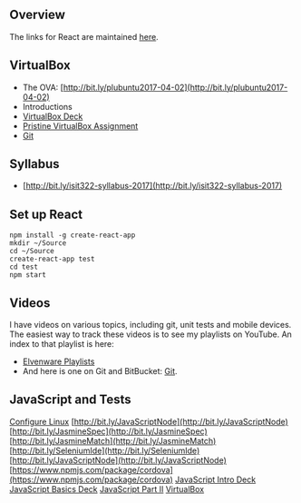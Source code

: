 ## Overview

The links for React are maintained [here][react-resources].

[react-resources]: http://www.ccalvert.net/books/CloudNotes/Isit322/Isit322-Resources.html#react

## VirtualBox

- The OVA: [http://bit.ly/plubuntu2017-04-02](http://bit.ly/plubuntu2017-04-02)
- Introductions
- [VirtualBox Deck](http://bit.ly/1at2JZ2)
- [Pristine VirtualBox Assignment](http://www.ccalvert.net/books/CloudNotes/Assignments/PristineVirtualBox.html)
- [Git][git]

[git]: http://www.elvenware.com/charlie/development/cloud/Git.html

## Syllabus

* [http://bit.ly/isit322-syllabus-2017](http://bit.ly/isit322-syllabus-2017)


## Set up React

```
npm install -g create-react-app
mkdir ~/Source
cd ~/Source
create-react-app test
cd test
npm start
```

## Videos

I have videos on various topics, including git, unit tests and mobile devices. The easiest way to track these videos is to see my playlists on YouTube. An index to that playlist is here:

* [Elvenware Playlists][elf-playlist]
* And here is one on Git and BitBucket: [Git](http://youtu.be/HCoC3FbdcQk).

## JavaScript and Tests

[Configure Linux][configure-linux]
[http://bit.ly/JavaScriptNode](http://bit.ly/JavaScriptNode)
[http://bit.ly/JasmineSpec](http://bit.ly/JasmineSpec)
[http://bit.ly/JasmineMatch](http://bit.ly/JasmineMatch)
[http://bit.ly/SeleniumIde](http://bit.ly/SeleniumIde)
[http://bit.ly/JavaScriptNode](http://bit.ly/JavaScriptNode)
[https://www.npmjs.com/package/cordova](https://www.npmjs.com/package/cordova)
[JavaScript Intro Deck](http://bit.ly/1ilT1tk)
[JavaScript Basics Deck](http://bit.ly/OPDg3s)
[JavaScript Part II](http://bit.ly/JavaScriptPartII)
[VirtualBox](http://bit.ly/1at2JZ2)

[elf-playlist]: http://www.elvenware.com/charlie/Videos.html#playlists
[configure-linux]: http://www.elvenware.com/charlie/os/linux/ConfigureLinux.html
